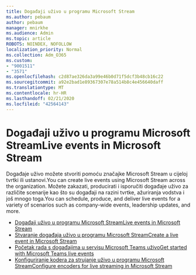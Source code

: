 ```yaml
---
title: Događaji uživo u programu Microsoft Stream
ms.author: pebaum
author: pebaum
manager: mnirkhe
ms.audience: Admin
ms.topic: article
ROBOTS: NOINDEX, NOFOLLOW
localization_priority: Normal
ms.collection: Adm_O365
ms.custom:
- "9001511"
- "3571"
ms.openlocfilehash: c2d87ae326da3a99e46b0d71f5dcf3b48cb16c22
ms.sourcegitcommit: a92e2bad1e89367307e78a514b8c4e456640daff
ms.translationtype: MT
ms.contentlocale: hr-HR
ms.lasthandoff: 02/21/2020
ms.locfileid: "42564143"
---
```

# <a name="live-events-in-microsoft-stream"></a><span data-ttu-id="4101d-102">Događaji uživo u programu Microsoft Stream</span><span class="sxs-lookup"><span data-stu-id="4101d-102">Live events in Microsoft Stream</span></span>

<span data-ttu-id="4101d-103">Događaje uživo možete stvoriti pomoću značajke Microsoft Stream u cijeloj tvrtki ili ustanovi.</span><span class="sxs-lookup"><span data-stu-id="4101d-103">You can create live events using Microsoft Stream across the organization.</span></span> <span data-ttu-id="4101d-104">Možete zakazati, producirati i isporučiti događaje uživo za različite scenarije kao što su događaji na razini tvrtke, ažuriranja vodstva i još mnogo toga.</span><span class="sxs-lookup"><span data-stu-id="4101d-104">You can schedule, produce, and deliver live events for a variety of scenarios such as company-wide events, leadership updates, and more.</span></span>

- [<span data-ttu-id="4101d-105">Događaji uživo u programu Microsoft Stream</span><span class="sxs-lookup"><span data-stu-id="4101d-105">Live events in Microsoft Stream</span></span>](https://docs.microsoft.com/stream/live-event-overview)
- [<span data-ttu-id="4101d-106">Stvaranje događaja uživo u programu Microsoft Stream</span><span class="sxs-lookup"><span data-stu-id="4101d-106">Create a live event in Microsoft Stream</span></span>](https://docs.microsoft.com/stream/live-create-event)
- [<span data-ttu-id="4101d-107">Početak rada s događajima u servisu Microsoft Teams uživo</span><span class="sxs-lookup"><span data-stu-id="4101d-107">Get started with Microsoft Teams live events</span></span>](https://support.office.com/article/get-started-with-microsoft-teams-live-events-d077fec2-a058-483e-9ab5-1494afda578a)
- [<span data-ttu-id="4101d-108">Konfiguriranje kodera za strujanje uživo u programu Microsoft Stream</span><span class="sxs-lookup"><span data-stu-id="4101d-108">Configure encoders for live streaming in Microsoft Stream</span></span>](https://docs.microsoft.com/stream/live-encoder-setup)
